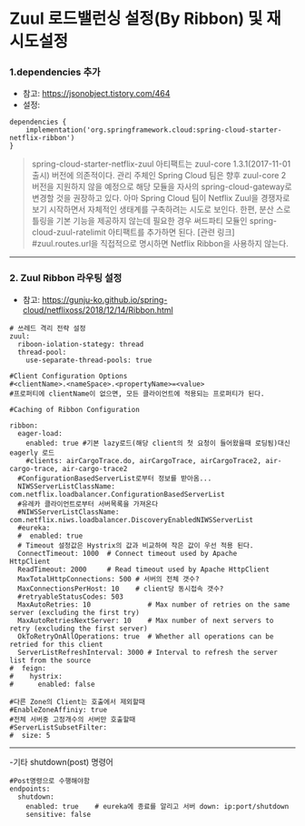# Zuul 로드밸런싱 설정(By Ribbon) 및 재시도설정

### 1.dependencies 추가

- 참고: https://jsonobject.tistory.com/464  
- 설정:  
```
dependencies {
    implementation('org.springframework.cloud:spring-cloud-starter-netflix-ribbon')
}
```
>spring-cloud-starter-netflix-zuul 아티팩트는 zuul-core 1.3.1(2017-11-01 출시) 버전에 의존적이다.
>관리 주체인 Spring Cloud 팀은 향후 zuul-core 2 버전을 지원하지 않을 예정으로 해당 모듈을 자사의 spring-cloud-gateway로 변경할 것을 권장하고 있다.
>아마 Spring Cloud 팀이 Netflix Zuul을 경쟁자로 보기 시작하면서 자체적인 생태계를 구축하려는 시도로 보인다.
>한편, 분산 스로틀링을 기본 기능을 제공하지 않는데 필요한 경우 써드파티 모듈인 spring-cloud-zuul-ratelimit 아티팩트를 추가하면 된다. [관련 링크]
>#zuul.routes.url을 직접적으로 명시하면 Netflix Ribbon을 사용하지 않는다.

----------------------------------------------------------------------

### 2. Zuul Ribbon 라우팅 설정

- 참고: https://gunju-ko.github.io/spring-cloud/netflixoss/2018/12/14/Ribbon.html
```
# 쓰레드 격리 전략 설정
zuul:
  riboon-iolation-stategy: thread
  thread-pool:
    use-separate-thread-pools: true

#Client Configuration Options
#<clientName>.<nameSpace>.<propertyName>=<value>
#프로퍼티에 clientName이 없으면, 모든 클라이언트에 적용되는 프로퍼티가 된다.

#Caching of Ribbon Configuration

ribbon:
  eager-load:
    enabled: true #기본 lazy로드(해당 client의 첫 요청이 들어왔을때 로딩됨)대신 eagerly 로드
    #clients: airCargoTrace.do, airCargoTrace, airCargoTrace2, air-cargo-trace, air-cargo-trace2
  #ConfigurationBasedServerList로부터 정보를 받아옴...
  NIWSServerListClassName: com.netflix.loadbalancer.ConfigurationBasedServerList
  #유레카 클라이언트로부터 서버목록을 가져온다
  #NIWSServerListClassName: com.netflix.niws.loadbalancer.DiscoveryEnabledNIWSServerList
  #eureka:
  #  enabled: true
  # Timeout 설정값은 Hystrix의 값과 비교하여 작은 값이 우선 적용 된다.
  ConnectTimeout: 1000  # Connect timeout used by Apache HttpClient              
  ReadTimeout: 2000     # Read timeout used by Apache HttpClient
  MaxTotalHttpConnections: 500 # 서버의 전체 갯수?
  MaxConnectionsPerHost: 10    # client당 동시접속 갯수?
  #retryableStatusCodes: 503
  MaxAutoRetries: 10              # Max number of retries on the same server (excluding the first try)
  MaxAutoRetriesNextServer: 10    # Max number of next servers to retry (excluding the first server)
  OkToRetryOnAllOperations: true  # Whether all operations can be retried for this client
  ServerListRefreshInterval: 3000 # Interval to refresh the server list from the source
#  feign:
#    hystrix:
#      enabled: false

#다른 Zone의 Client는 호출에서 제외할때
#EnableZoneAffiniy: true
#전체 서버중 고정개수의 서버만 호출할때
#ServerListSubsetFilter:
#  size: 5
```

--------------------------------------------------------------------------------------------------------------------

-기타 shutdown(post) 명령어  
```
#Post명령으로 수행해야함
endpoints:
  shutdown:
    enabled: true    # eureka에 종료를 알리고 서버 down: ip:port/shutdown
    sensitive: false
```

